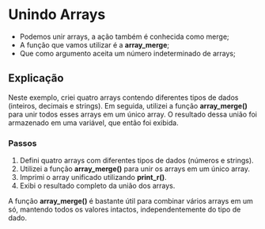 # Unindo Arrays

-   Podemos unir arrays, a ação também é conhecida como merge;
-   A função que vamos utilizar é a **array_merge**;
-   Que como argumento aceita um número indeterminado de arrays;

## Explicação

Neste exemplo, criei quatro arrays contendo diferentes tipos de dados (inteiros, decimais e strings). Em seguida, utilizei a função **array_merge()** para unir todos esses arrays em um único array. O resultado dessa união foi armazenado em uma variável, que então foi exibida.

### Passos

1. Defini quatro arrays com diferentes tipos de dados (números e strings).
2. Utilizei a função **array_merge()** para unir os arrays em um único array.
3. Imprimi o array unificado utilizando **print_r()**.
4. Exibi o resultado completo da união dos arrays.

A função **array_merge()** é bastante útil para combinar vários arrays em um só, mantendo todos os valores intactos, independentemente do tipo de dado.
